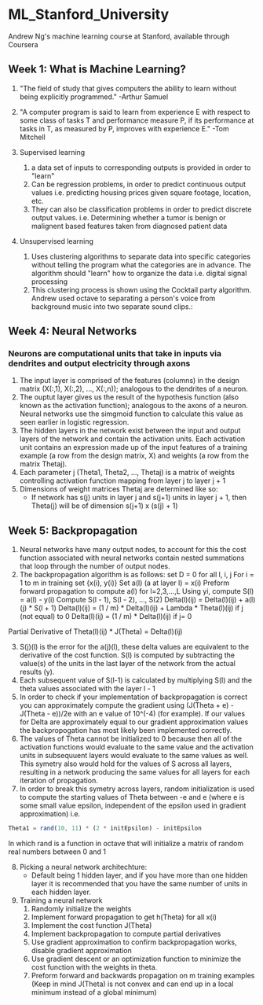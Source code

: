 # ML_Stanford_University
Andrew Ng's machine learning course at Stanford, available through Coursera

## Week 1: What is Machine Learning?
1. "The field of study that gives computers the ability to learn without being explicitly programmed." -Arthur Samuel
2. "A computer program is said to learn from experience E with respect to some class of tasks T and performance measure P, if its performance at tasks in T, as measured by P, improves with experience E." -Tom Mitchell
3. Supervised learning
	1. a data set of inputs to corresponding outputs is provided in order to "learn"
	2. Can be regression problems, in order to predict continuous output values i.e. predicting housing prices given square footage, location, etc.
	3. They can also be classification problems in order to predict discrete output values. i.e. Determining whether a tumor is benign or malignent based features taken from diagnosed patient data

4. Unsupervised learning
	1. Uses clustering algorithms to separate data into specific categories without telling the program what the categories are in advance. The algorithm should "learn" how to organize the data i.e. digital signal processing
	2. This clustering process is shown using the Cocktail party algorithm. Andrew used octave to separating a person's voice from background music into two separate sound clips.:

## Week 4: Neural Networks
### Neurons are computational units that take in inputs via dendrites and output electricity through axons
1. The input layer is comprised of the features (columns) in the design matrix (X(:,1), X(:,2), ..., X(:,n)); analogous to the dendrites of a neuron.
2. The ouptut layer gives us the result of the hypothesis function (also known as the activation function); analogous to the axons of a neuron. Neural networks use the simgmoid function to calculate this value as seen earlier in logistic regression.
3. The hidden layers in the network exist between the input and output layers of the network and contain the activation units. Each activation unit contains an expression made up of the input features of a training example (a row from the design matrix, X) and weights (a row from the matrix Thetaj).
4. Each parameter j (Theta1, Theta2, ..., Thetaj) is a matrix of weights controlling activation function mapping from layer j to layer j + 1
5. Dimensions of weight matrices Thetaj are determined like so:
	* If network has s(j) units in layer j and s(j+1) units in layer j + 1, then Theta(j) will be of dimension s(j+1) x (s(j) + 1)

## Week 5: Backpropagation
1. Neural networks have many output nodes, to account for this the cost function associated with neural networks contain nested summations that loop through the number of output nodes.
2. The backpropagation algorithm is as follows:
	set D = 0 for all l, i, j
	For i = 1 to m in training set {x(i), y(i)}
		Set a(l) (a at layer l) = x(i)
		Preform forward propagation to compute a(l) for l=2,3,...,L
		Using yi, compute S(l) = a(l) - y(i)
		Compute S(l - 1), S(l - 2), ..., S(2)
		Delta(l)(ij) = Delta(l)(ij) + a(l)(j) * S(l + 1)
	Delta(l)(ij) = (1 / m) * Delta(l)(ij) + Lambda * Theta(l)(ij) if j (not equal) to 0
	Delta(l)(ij) = (1 / m) * Delta(l)(ij) if j= 0

Partial Derivative of Theta(l)(ij) * J(Theta) = Delta(l)(ij)

3. S(j)(l) is the error for the a(j)(l), these delta values are equivalent to the derivative of the cost function. S(l) is computed by subtracting the value(s) of the units in the last layer of the network from the actual results (y).
4. Each subsequent value of S(l-1) is calculated by multiplying S(l) and the theta values associated with the layer l - 1
5. In order to check if your implementation of backpropagation is correct you can approximately compute the gradient using (J(Theta + e) - J(Theta - e))/2e with an e value of 10^(-4) (for example). If our values for Delta are approximately equal to our gradient approximation values the backpropogation has most likely been implemented correctly.
6. The values of Theta cannot be initialized to 0 because then all of the activation functions would evaluate to the same value and the activation units in subsequuent layers would evaluate to the same values as well. This symetry also would hold for the values of S across all layers, resulting in a network producing the same values for all layers for each iteration of propagation.
7. In order to break this symetry across layers, random initialization is used to compute the starting values of Theta between -e and e (where e is some small value epsilon, independent of the epsilon used in gradient approximation) i.e.
```octave
Theta1 = rand(10, 11) * (2 * initEpsilon) - initEpsilon
```
In which rand is a function in octave that will initialize a matrix of random real numbers between 0 and 1

8. Picking a neural network architechture:
	* Default being 1 hidden layer, and if you have more than one hidden layer it is recommended that you have the same number of units in each hidden layer.
9. Training a neural network
	1. Randomly initialize the weights
	2. Implement forward propagation to get h(Theta) for all x(i)
	3. Implement the cost function J(Theta)
	4. Implement backpropagation to compute partial derivatives
	5. Use gradient approximation to confirm backpropagation works, disable gradient approximation
	6. Use gradient descent or an optimization function to minimize the cost function with the weights in theta.
	7. Preform forward and backwards propagation on m training examples
(Keep in mind J(Theta) is not convex and can end up in a local minimum instead of a global minimum)

